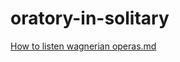 # oratory-in-solitary

[How to listen wagnerian operas.md](https://github.com/blechtsoldat/oratory-in-solitary/files/7112373/How.to.listen.wagnerian.operas.md)
